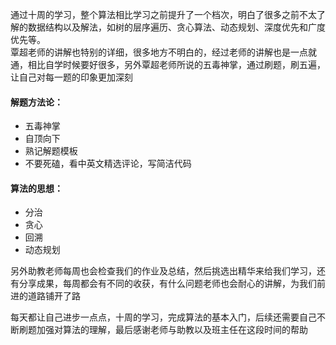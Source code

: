 通过十周的学习，整个算法相比学习之前提升了一个档次，明白了很多之前不太了解的数据结构以及解法，如树的层序遍历、贪心算法、动态规划、深度优先和广度优先等。  
覃超老师的讲解也特别的详细，很多地方不明白的，经过老师的讲解也是一点就通，相比自学时候要好很多，另外覃超老师所说的五毒神掌，通过刷题，刷五遍，让自己对每一题的印象更加深刻  

#### 解题方法论：
* 五毒神掌
* 自顶向下
* 熟记解题模板
* 不要死磕，看中英文精选评论，写简洁代码  

#### 算法的思想：
* 分治
* 贪心
* 回溯
* 动态规划  
  
另外助教老师每周也会检查我们的作业及总结，然后挑选出精华来给我们学习，还有分享成果，每周都会有不同的收获，有什么问题老师也会耐心的讲解，为我们前进的道路铺开了路
  
每天都让自己进步一点点，十周的学习，完成算法的基本入门，后续还需要自己不断刷题加强对算法的理解，最后感谢老师与助教以及班主任在这段时间的帮助
